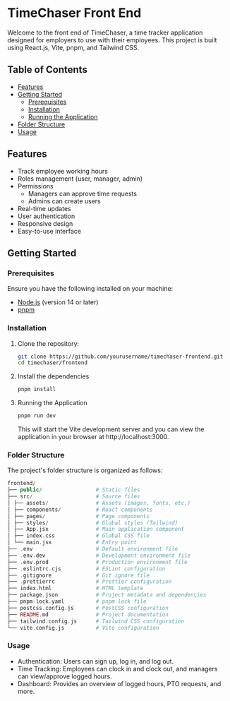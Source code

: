 # TimeChaser Front End

Welcome to the front end of TimeChaser, a time tracker application designed for employers to use with their employees. This project is built using React.js, Vite, pnpm, and Tailwind CSS.

## Table of Contents

- [Features](#features)
- [Getting Started](#getting-started)
  - [Prerequisites](#prerequisites)
  - [Installation](#installation)
  - [Running the Application](#running-the-application)
- [Folder Structure](#folder-structure)
- [Usage](#usage)

## Features

- Track employee working hours
- Roles management (user, manager, admin)
- Permissions
  - Managers can approve time requests
  - Admins can create users
- Real-time updates
- User authentication
- Responsive design
- Easy-to-use interface

## Getting Started

### Prerequisites

Ensure you have the following installed on your machine:

- [Node.js](https://nodejs.org/) (version 14 or later)
- [pnpm](https://pnpm.io/)

### Installation

1. Clone the repository:

   ```sh
   git clone https://github.com/yourusername/timechaser-frontend.git
   cd timechaser/frontend
   ```

2. Install the dependencies

   ```sh
   pnpm install
   ```

3. Running the Application
   ```sh
   pnpm run dev
   ```
   This will start the Vite development server and you can view the application in your browser at http://localhost:3000.

### Folder Structure

The project's folder structure is organized as follows:

```php
frontend/
├── public/                 # Static files
├── src/                    # Source files
│ ├── assets/               # Assets (images, fonts, etc.)
│ ├── components/           # React components
│ ├── pages/                # Page components
│ ├── styles/               # Global styles (Tailwind)
│ ├── App.jsx               # Main application component
│ ├── index.css             # Global CSS file
│ └── main.jsx              # Entry point
├── .env                    # Default environment file
├── .env.dev                # Development environment file
├── .env.prod               # Production environment file
├── .eslintrc.cjs           # ESLint configuration
├── .gitignore              # Git ignore file
├── .prettierrc             # Prettier configuration
├── index.html              # HTML template
├── package.json            # Project metadata and dependencies
├── pnpm-lock.yaml          # pnpm lock file
├── postcss.config.js       # PostCSS configuration
├── README.md               # Project documentation
├── tailwind.config.js      # Tailwind CSS configuration
└── vite.config.js          # Vite configuration
```

### Usage

- Authentication: Users can sign up, log in, and log out.
- Time Tracking: Employees can clock in and clock out, and managers can view/approve logged hours.
- Dashboard: Provides an overview of logged hours, PTO requests, and more.
